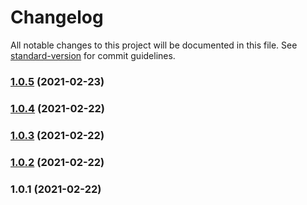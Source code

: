 # Changelog

All notable changes to this project will be documented in this file. See [standard-version](https://github.com/conventional-changelog/standard-version) for commit guidelines.

### [1.0.5](https://github.com/RazerMoon/expo-license-list/compare/v1.0.4...v1.0.5) (2021-02-23)

### [1.0.4](https://github.com/RazerMoon/expo-license-list/compare/v1.0.3...v1.0.4) (2021-02-22)

### [1.0.3](https://github.com/RazerMoon/expo-license-list/compare/v1.0.2...v1.0.3) (2021-02-22)

### [1.0.2](https://github.com/RazerMoon/expo-license-list/compare/v1.0.1...v1.0.2) (2021-02-22)

### 1.0.1 (2021-02-22)
